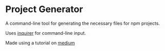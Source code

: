 # Project Generator

A command-line tool for generating the necessary files for npm projects.

Uses [inquirer](https://www.npmjs.com/package/inquirer) for command-line input.

Made using a tutorial on [medium](https://medium.com/northcoders/creating-a-project-generator-with-node-29e13b3cd309)
